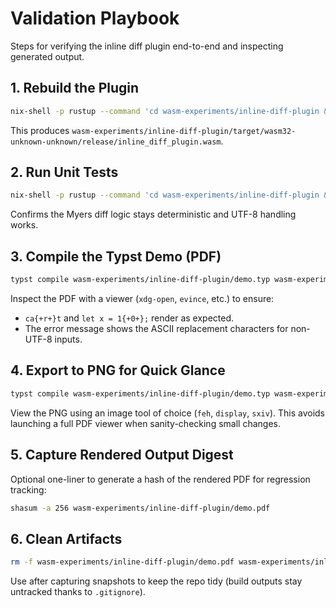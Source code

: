 # Validation Playbook

Steps for verifying the inline diff plugin end-to-end and inspecting generated output.

## 1. Rebuild the Plugin
```sh
nix-shell -p rustup --command 'cd wasm-experiments/inline-diff-plugin && rustup run stable cargo build --release --target wasm32-unknown-unknown'
```
This produces `wasm-experiments/inline-diff-plugin/target/wasm32-unknown-unknown/release/inline_diff_plugin.wasm`.

## 2. Run Unit Tests
```sh
nix-shell -p rustup --command 'cd wasm-experiments/inline-diff-plugin && rustup run stable cargo test'
```
Confirms the Myers diff logic stays deterministic and UTF-8 handling works.

## 3. Compile the Typst Demo (PDF)
```sh
typst compile wasm-experiments/inline-diff-plugin/demo.typ wasm-experiments/inline-diff-plugin/demo.pdf
```
Inspect the PDF with a viewer (`xdg-open`, `evince`, etc.) to ensure:
- `ca{+r+}t` and `let x = 1{+0+};` render as expected.
- The error message shows the ASCII replacement characters for non-UTF-8 inputs.

## 4. Export to PNG for Quick Glance
```sh
typst compile wasm-experiments/inline-diff-plugin/demo.typ wasm-experiments/inline-diff-plugin/demo.png
```
View the PNG using an image tool of choice (`feh`, `display`, `sxiv`). This avoids launching a full PDF viewer when sanity-checking small changes.

## 5. Capture Rendered Output Digest
Optional one-liner to generate a hash of the rendered PDF for regression tracking:
```sh
shasum -a 256 wasm-experiments/inline-diff-plugin/demo.pdf
```

## 6. Clean Artifacts
```sh
rm -f wasm-experiments/inline-diff-plugin/demo.pdf wasm-experiments/inline-diff-plugin/demo.png
```
Use after capturing snapshots to keep the repo tidy (build outputs stay untracked thanks to `.gitignore`).
